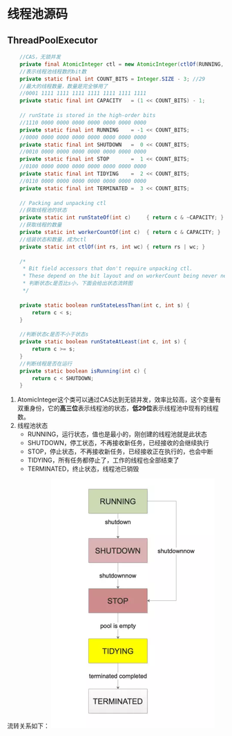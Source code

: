 # 线程池源码
## ThreadPoolExecutor
```java
    //CAS，无锁并发
    private final AtomicInteger ctl = new AtomicInteger(ctlOf(RUNNING, 0));
    //表示线程池线程数的bit数
    private static final int COUNT_BITS = Integer.SIZE - 3; //29
    //最大的线程数量，数量是完全够用了
    //0001 1111 1111 1111 1111 1111 1111 1111
    private static final int CAPACITY   = (1 << COUNT_BITS) - 1;

    // runState is stored in the high-order bits
    //1110 0000 0000 0000 0000 0000 0000 0000
    private static final int RUNNING    = -1 << COUNT_BITS;
    //0000 0000 0000 0000 0000 0000 0000 0000
    private static final int SHUTDOWN   =  0 << COUNT_BITS;
    //0010 0000 0000 0000 0000 0000 0000 0000
    private static final int STOP       =  1 << COUNT_BITS;
    //0100 0000 0000 0000 0000 0000 0000 0000
    private static final int TIDYING    =  2 << COUNT_BITS;
    //0110 0000 0000 0000 0000 0000 0000 0000
    private static final int TERMINATED =  3 << COUNT_BITS;

    // Packing and unpacking ctl
    //获取线程池的状态
    private static int runStateOf(int c)     { return c & ~CAPACITY; }
    //获取线程的数量
    private static int workerCountOf(int c)  { return c & CAPACITY; }
    //组装状态和数量，成为ctl
    private static int ctlOf(int rs, int wc) { return rs | wc; }

    /*
     * Bit field accessors that don't require unpacking ctl.
     * These depend on the bit layout and on workerCount being never negative.
     * 判断状态c是否比s小，下面会给出状态流转图
     */
    
    private static boolean runStateLessThan(int c, int s) {
        return c < s;
    }
    
    //判断状态c是否不小于状态s
    private static boolean runStateAtLeast(int c, int s) {
        return c >= s;
    }
    //判断线程是否在运行
    private static boolean isRunning(int c) {
        return c < SHUTDOWN;
    }
```
1. AtomicInteger这个类可以通过CAS达到无锁并发，效率比较高，这个变量有双重身份，它的**高三位**表示线程池的状态，**低29位**表示线程池中现有的线程数。
2. 线程池状态
    * RUNNING，运行状态，值也是最小的，刚创建的线程池就是此状态
    * SHUTDOWN，停工状态，不再接收新任务，已经接收的会继续执行
    * STOP，停止状态，不再接收新任务，已经接收正在执行的，也会中断
    * TIDYING，所有任务都停止了，工作的线程也全部结束了
    * TERMINATED，终止状态，线程池已销毁

流转关系如下：
![title](https://raw.githubusercontent.com/pallcard/noteImg/master/noteImg/2020/03/19/1584548971350-1584548971371.png)







